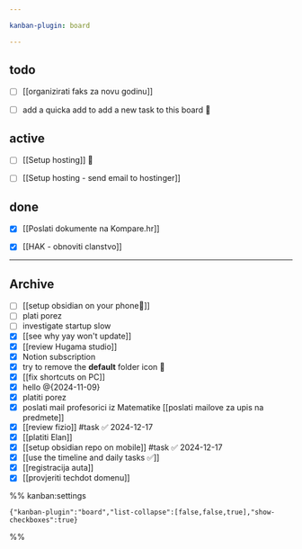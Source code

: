 ```yaml
---

kanban-plugin: board

---
```


## todo

- [ ] [[organizirati faks za novu godinu]]
- [ ] add a quicka add to add a new task to this board 🔲


## active

- [ ] [[Setup hosting]] 📡
- [ ] [[Setup hosting - send email to hostinger]]


## done

- [x] [[Poslati dokumente na Kompare.hr]]
- [x] [[HAK - obnoviti clanstvo]]


***

## Archive

- [ ] [[setup obsidian on your phone📱]]
- [ ] plati porez
- [ ] investigate startup slow
- [x] [[see why yay won't update]]
- [x] [[review Hugama studio]]
- [x] Notion subscription
- [x] try to remove the **default** folder icon 📁
- [x] [[fix shortcuts on PC]]
- [x] hello @{2024-11-09}
- [x] platiti porez
- [x] poslati mail profesorici iz Matematike [[poslati mailove za upis na predmete]]
- [x] [[review fizio]] #task ✅ 2024-12-17
- [x] [[platiti Elan]]
- [x] [[setup obsidian repo on mobile]] #task ✅ 2024-12-17
- [x] [[use the timeline and daily tasks ✅]]
- [x] [[registracija auta]]
- [x] [[provjeriti techdot domenu]]

%% kanban:settings
```
{"kanban-plugin":"board","list-collapse":[false,false,true],"show-checkboxes":true}
```
%%